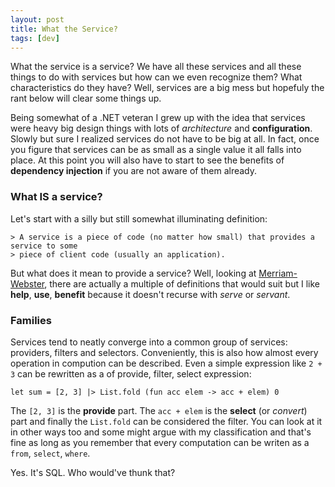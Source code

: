 ```yaml
---
layout: post
title: What the Service?
tags: [dev]
---
```

What the service is a service? We have all these services and all these things to 
do with services but how can we even recognize them? What characteristics do they
have? Well, services are a big mess but hopefuly the rant below will clear some 
things up.

Being somewhat of a .NET veteran I grew up with the idea that services were heavy
big design things with lots of _architecture_ and __configuration__. Slowly but
sure I realized services do not have to be big at all. In fact, once you figure 
that services can be as small as a single value it all falls into place. At this 
point you will also have to start to see the benefits of __dependency injection__
if you are not aware of them already.

### What __IS__ a service?
Let's start with a silly but still somewhat illuminating definition:

	> A service is a piece of code (no matter how small) that provides a service to some 
	> piece of client code (usually an application).

But what does it mean to provide a service? Well, looking at [Merriam-Webster](http://www.merriam-webster.com/dictionary/service), there are actually a multiple of definitions that would suit but I like __help__, __use__, __benefit__ because it doesn't recurse with _serve_ or _servant_. 

### Families
Services tend to neatly converge into a common group of services: providers,
filters and selectors. Conveniently, this is also how almost every operation in
compution can be described. Even a simple expression like `2 + 3` can be
rewritten as a of provide, filter, select expression:

	let sum = [2, 3] |> List.fold (fun acc elem -> acc + elem) 0

The `[2, 3]` is the __provide__ part. The `acc + elem` is the __select__ (or _convert_)
part and finally the `List.fold` can be considered the filter. You can look at it
in other ways too and some might argue with my classification and that's fine as 
long as you remember that every computation can be writen as a `from`, `select`,
`where`. 

Yes. It's SQL. Who would've thunk that?
